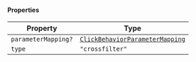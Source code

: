 #### Properties

| Property                                          | Type                                                                                 |
| ------------------------------------------------- | ------------------------------------------------------------------------------------ |
| <a id="parametermapping"></a> `parameterMapping?` | [`ClickBehaviorParameterMapping`](./generated/html/ClickBehaviorParameterMapping.md) |
| <a id="type"></a> `type`                          | `"crossfilter"`                                                                      |
